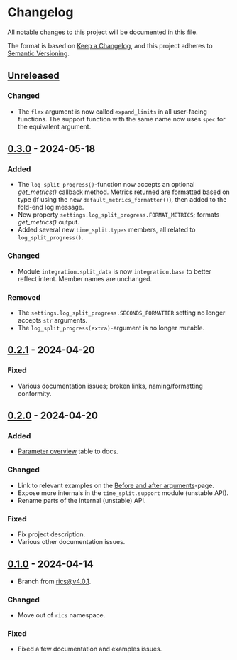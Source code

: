 # Changelog

All notable changes to this project will be documented in this file.

The format is based on [Keep a Changelog](https://keepachangelog.com/en/1.0.0/),
and this project adheres to [Semantic Versioning](https://semver.org/spec/v2.0.0.html).

## [Unreleased]

### Changed
- The `flex` argument is now called `expand_limits` in all user-facing functions. The support function with the same 
  name now uses `spec` for the equivalent argument.

## [0.3.0] - 2024-05-18

### Added
- The `log_split_progress()`-function now accepts an optional _get_metrics()_ callback method. Metrics returned are 
  formatted based on type (if using the new `default_metrics_formatter()`), then added to the fold-end log message.
- New property `settings.log_split_progress.FORMAT_METRICS`; formats _get_metrics()_ output.
- Added several new `time_split.types` members, all related to `log_split_progress()`.

### Changed
- Module `integration.split_data` is now `integration.base` to better reflect intent. Member names are unchanged.

### Removed
- The `settings.log_split_progress.SECONDS_FORMATTER` setting no longer accepts `str` arguments.
- The `log_split_progress(extra)`-argument is no longer mutable.

## [0.2.1] - 2024-04-20

### Fixed
- Various documentation issues; broken links, naming/formatting conformity.

## [0.2.0] - 2024-04-20

### Added
* [Parameter overview](https://time-split.readthedocs.io/en/latest/guide/parameters.html) table to docs.

### Changed
* Link to relevant examples on the
  [Before and after arguments](https://time-split.readthedocs.io/en/latest/guide/spans.html)-page.
* Expose more internals in the `time_split.support` module (unstable API).
* Rename parts of the internal (unstable) API.

### Fixed
* Fix project description.
* Various other documentation issues.

## [0.1.0] - 2024-04-14

* Branch from [rics@v4.0.1](https://github.com/rsundqvist/rics/blob/v4.0.1/CHANGELOG.md).

### Changed
* Move out of `rics` namespace.

### Fixed
* Fixed a few documentation and examples issues.

[Unreleased]: https://github.com/rsundqvist/time-split/compare/v0.3.0...HEAD
[0.3.0]: https://github.com/rsundqvist/time-split/compare/v0.2.1...v0.3.0
[0.2.1]: https://github.com/rsundqvist/time-split/compare/v0.2.0...v0.2.1
[0.2.0]: https://github.com/rsundqvist/time-split/compare/v0.1.0...v0.2.0
[0.1.0]: https://github.com/rsundqvist/time-split/compare/v0.0.0...v0.1.0
